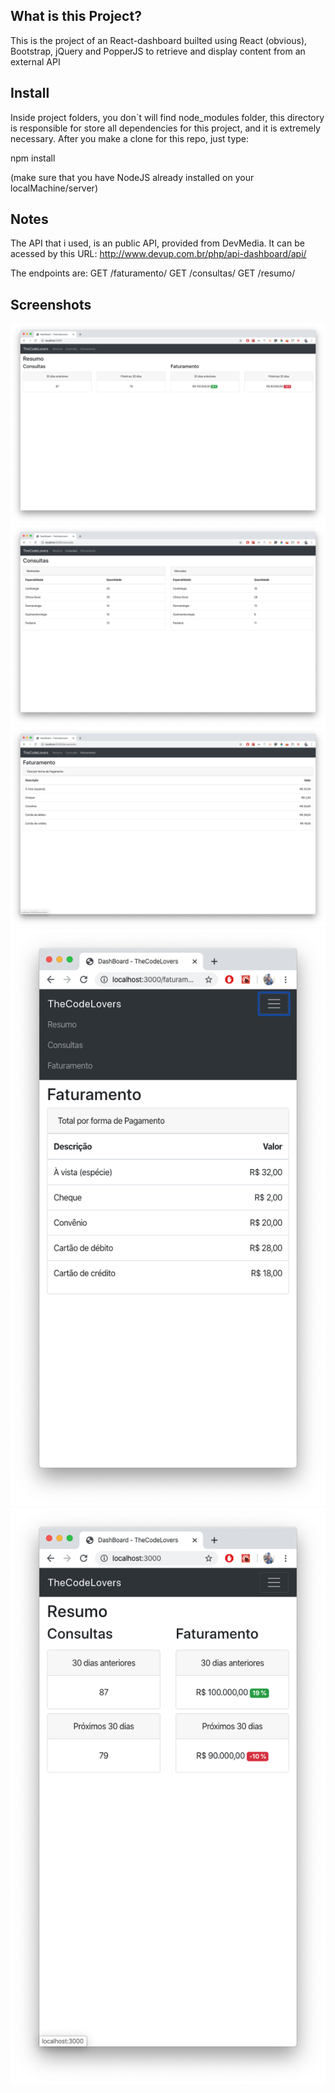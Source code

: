## What is this Project?
This is the project of an React-dashboard builted using React (obvious), Bootstrap, jQuery and PopperJS to retrieve and display content from an external API

## Install
Inside project folders, you don`t will find node_modules folder, this directory is responsible for store all dependencies for this project, and it is extremely necessary. After you make a clone for this repo, just type: 

npm install

(make sure that you have NodeJS already installed on your localMachine/server)

## Notes
The API that i used, is an public API, provided from DevMedia. It can be acessed by this URL:
http://www.devup.com.br/php/api-dashboard/api/

The endpoints are:
GET /faturamento/
GET /consultas/
GET /resumo/


## Screenshots
![ScreenShot 01](https://github.com/lucianodiisouza/react-dashboard/blob/master/screenshots/screenshot_01.png)
![ScreenShot 02](https://github.com/lucianodiisouza/react-dashboard/blob/master/screenshots/screenshot_02.png)
![ScreenShot 03](https://github.com/lucianodiisouza/react-dashboard/blob/master/screenshots/screenshot_03.png)
![ScreenShot 04](https://github.com/lucianodiisouza/react-dashboard/blob/master/screenshots/screenshot_04.png)
![ScreenShot 05](https://github.com/lucianodiisouza/react-dashboard/blob/master/screenshots/screenshot_05.png)
